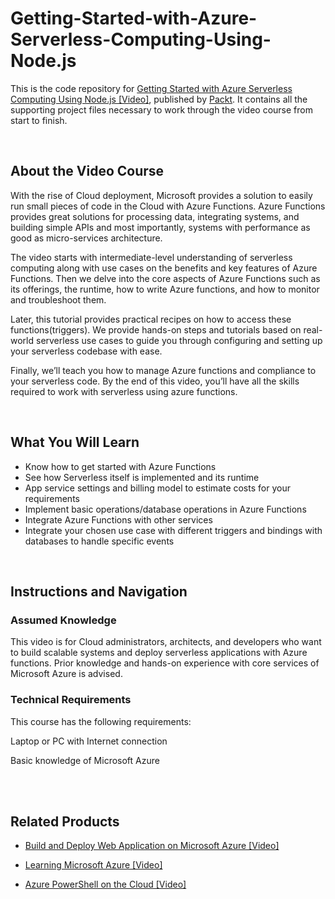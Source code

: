 # Getting-Started-with-Azure-Serverless-Computing-Using-Node.js


This is the code repository for [Getting Started with Azure Serverless Computing Using Node.js [Video]](https://prod.packtpub.com/in/virtualization-and-cloud/getting-started-azure-serverless-computing-nodejs-video), published by [Packt](https://www.packtpub.com/?utm_source=github). It contains all the supporting project files necessary to work through the video course from start to finish.


 


## About the Video Course

With the rise of Cloud deployment, Microsoft provides a solution to easily run small pieces of code in the Cloud with Azure Functions. Azure Functions provides great solutions for processing data, integrating systems, and building simple APIs and most importantly, systems with performance as good as micro-services architecture.

The video starts with intermediate-level understanding of serverless computing along with use cases on the benefits and key features of Azure Functions. Then we delve into the core aspects of Azure Functions such as its offerings, the runtime, how to write Azure functions, and how to monitor and troubleshoot them.

Later, this tutorial provides practical recipes on how to access these functions(triggers). We provide hands-on steps and tutorials based on real-world serverless use cases to guide you through configuring and setting up your serverless codebase with ease.

Finally, we’ll teach you how to manage Azure functions and compliance to your serverless code. By the end of this video, you’ll have all the skills required to work with serverless using azure functions.


 


<H2>What You Will Learn</H2>

<DIV class=book-info-will-learn-text>

<UL>

<LI> Know how to get started with Azure Functions

<LI> See how Serverless itself is implemented and its runtime

<LI> App service settings and billing model to estimate costs for your requirements

<LI> Implement basic operations/database operations in Azure Functions

<LI> Integrate Azure Functions with other services

<LI> Integrate your chosen use case with different triggers and bindings with databases to handle specific events

</LI></UL></DIV>


 


## Instructions and Navigation

### Assumed Knowledge

This video is for Cloud administrators, architects, and developers who want to build scalable systems and deploy serverless applications with Azure functions. Prior knowledge and hands-on experience with core services of Microsoft Azure is advised.

### Technical Requirements

This course has the following requirements:<br/>

Laptop or PC with Internet connection <br/>

Basic knowledge of Microsoft Azure <br/> 


 



## Related Products

* [Build and Deploy Web Application on Microsoft Azure [Video]](https://prod.packtpub.com/in/virtualization-and-cloud/build-and-deploy-web-application-microsoft-azure-video)




* [Learning Microsoft Azure [Video]](https://prod.packtpub.com/in/virtualization-and-cloud/learning-microsoft-azure-video)



* [Azure PowerShell on the Cloud [Video]](https://prod.packtpub.com/in/virtualization-and-cloud/azure-powershell-cloud-video)
